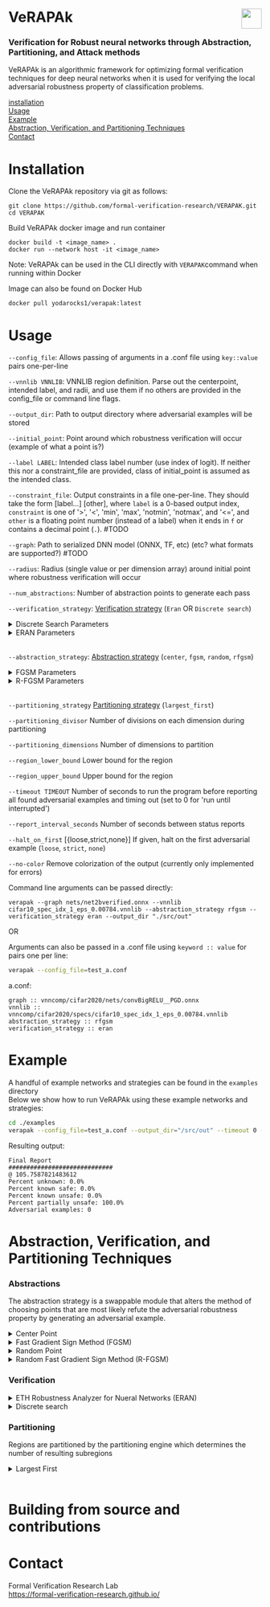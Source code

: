 # VeRAPAk <img src=https://formal-verification-research.github.io/assets/logo/logo.png width=40 style="float: right;">
### **V**erification for **R**obust neural networks through **A**bstraction, **P**artitioning, and **A**ttack methods

VeRAPAk is an algorithmic framework for optimizing formal verification techniques for deep neural networks when it is used for verifying the local adversarial robustness property of classification problems. 


[installation](#installation)\
[Usage](#usage) \
[Example](#example)\
[Abstraction, Verification, and Partitioning Techniques](#abstraction--verification-and-partitioning-techniques) \
[Contact](#contact) 


# Installation
Clone the VeRAPAk repository via git as follows:
```
git clone https://github.com/formal-verification-research/VERAPAK.git
cd VERAPAK
```
Build VeRAPAk docker image and run container
```
docker build -t <image_name> .
docker run --network host -it <image_name>
```

Note: VeRAPAk can be used in the CLI directly with ```VERAPAK```command when running within Docker

Image can also be found on Docker Hub
```
docker pull yodarocks1/verapak:latest
```

# Usage


```--config_file```: Allows passing of arguments in a .conf file using ```key::value``` pairs one-per-line

```--vnnlib VNNLIB```: VNNLIB region definition.  Parse out the centerpoint, intended
label, and radii, and use them if no others are
provided in the config_file or command line flags.

```--output_dir```: Path to output directory where adversarial examples
will be stored

```--initial_point```: Point around which robustness verification will occur (example of what a point is?)

```--label LABEL```: Intended class label number (use index of logit). If
neither this nor a constraint_file are provided, class
of initial_point is assumed as the intended class.

```--constraint_file```: Output constraints in a file one-per-line. They should
take the form <label> [label...] <constraint> [other],
where `label` is a 0-based output index, `constraint`
is one of '>', '<', 'min', 'max', 'notmin', 'notmax',
and '<=', and `other` is a floating point number
(instead of a label) when it ends in `f` or contains a
decimal point (`.`). #TODO

```--graph```: Path to serialized DNN model (ONNX, TF, etc) (etc? what formats are supported?) #TODO

```--radius```: Radius (single value or per dimension array) around
initial point where robustness verification will occur

```--num_abstractions```: Number of abstraction points to generate each pass

```--verification_strategy```: [Verification strategy](#verification)  (`Eran` OR `Discrete search`)
<details> <summary> Discrete Search Parameters </summary>
<hr>

```--verification_point_threshold``` Threshold number of discrete points under which
verification should occur

```--granularity``` Granularity (single value or per dimension array): a
valid discretization of the input space (8 bit image
-> 1/255)
<hr>
 </details>

<details> <summary> ERAN Parameters </summary> 
<hr>

```--eran_timeout``` ERAN timeout: 0 for no timeout, negative timeout is a multiple of the full timeout
<hr>
</details>

\
```--abstraction_strategy```: [Abstraction strategy](#abstractions)  (`center`, `fgsm`,
`random`, `rfgsm`)

<details> <summary> FGSM Parameters </summary>
<hr>

```--granularity``` Granularity (single value or per dimension array): a
valid discretization of the input space (8 bit image
-> 1/255)
<hr>

</details>

<details> <summary> R-FGSM Parameters </summary>
<hr>

```--granularity``` Granularity (single value or per dimension array): a
valid discretization of the input space (8 bit image
-> 1/255)

```--balance_factor``` Balance factor (1.0 -> all FGSM, 0.0 -> purely random)

```--dimension_ranking_strategy``` Dimension ranking strategy: (
`gradient_based`, `by_index`, `largest_first`)
<hr>
</details>

\
```--partitioning_strategy``` [Partitioning strategy](#partitioning) (`largest_first`)

```--partitioning_divisor``` Number of divisions on each dimension during
partitioning

```--partitioning_dimensions``` Number of dimensions to partition

`--region_lower_bound` Lower bound for the region

`--region_upper_bound` Upper bound for the region

`--timeout TIMEOUT` Number of seconds to run the program before reporting all found adversarial examples and timing out (set to
0 for 'run until interrupted')

`--report_interval_seconds` Number of seconds between status reports

`--halt_on_first` [{loose,strict,none}]
If given, halt on the first adversarial example (`loose`, `strict`, `none`)

`--no-color`  Remove colorization of the output (currently only
implemented for errors)


Command line arguments can be passed directly:
~~~
verapak --graph nets/net2bverified.onnx --vnnlib cifar10_spec_idx_1_eps_0.00784.vnnlib --abstraction_strategy rfgsm --verification_strategy eran --output_dir "./src/out"

~~~

OR

Arguments can also be passed in a .conf file using ```keyword :: value``` for pairs one per line:
```sh
verapak --config_file=test_a.conf 
```


a.conf:
```
graph :: vnncomp/cifar2020/nets/convBigRELU__PGD.onnx
vnnlib :: vnncomp/cifar2020/specs/cifar10_spec_idx_1_eps_0.00784.vnnlib
abstraction_strategy :: rfgsm
verification_strategy :: eran
```



# Example
A handful of example networks and strategies can be found in the `examples` directory \
Below we show how to run VeRAPAk using these example networks and strategies:

```sh
cd ./examples
verapak --config_file=test_a.conf --output_dir="/src/out" --timeout 0 --halt_on_first loose
```
Resulting output:
```
Final Report
#############################
@ 105.7587821483612
Percent unknown: 0.0%
Percent known safe: 0.0%
Percent known unsafe: 0.0%
Percent partially unsafe: 100.0%
Adversarial examples: 0
```

# Abstraction,  Verification, and Partitioning Techniques

### Abstractions
The abstraction strategy is a swappable module that alters the method of choosing points that are most likely refute the adversarial robustness property by generating an adversarial example.
<details>
<summary>Center Point</summary>
 
 * This strategy assumes the central point is the most representative of the given region. May perform well under the assumption that adversarial examples commonly exist in clusters

</details>

<details>
<summary>Fast Gradient Sign Method (FGSM)</summary>

* White box attack requiring access to the network to create an adversarial example

* Utilizes the gradients of the network with given input to create new image in which loss is maximized

$` adv\_x = x + \epsilon * sign(\partial x J(\theta,x,y))`$

Where, 
* adv\_x: Adversarial Image
* x: Original image
* y: Original input label
* $\epsilon$: Multiplier to ensure the perturbations are small
* $\theta$: Model Parameters
* J: Loss

I. Goodfellow, J. Shlens, and C. Szegedy, “Published as a conference paper at ICLR 2015 EXPLAINING AND HARNESSING ADVERSARIAL EXAMPLES,” 2015. Available: https://arxiv.org/pdf/1412.6572
‌

</details>

<details>
<summary>Random Point</summary>

* Naive approach to abstraction in which points are selected at random. Utilized as a control for experiments rather than viable abstraction method.
</details>

<details>
<summary>Random Fast Gradient Sign Method (R-FGSM)</summary>

* FGSM strategy suffers from minimal varience in repeated calls with an identical base point, limiting the potential use for adversial generation
* Our proposed solution introduces dimension selection heuristics to allow randomized selection providing increased varience and increase success rate of adversial generation


</details>


### Verification

<details>
<summary>ETH Robustness Analyzer for Nueral Networks (ERAN)</summary>

* ERAN is a state-of-the-art analyzer for verifying neural networks making use of abstract interpretation to analyze networks with feedforward, convolutional, and residual layers against input perturbations. 
* ERAN supports multiple analysis techniques including: DeepZ, DeepPoly, GPUPoly, RefineZono, and RefinePoly/RefineGPUPoly.

* ERAN source: https://github.com/eth-sri/eran \
\
G. Singh, T. Gehr, M. Püschel, and M. Vechev, ‘An abstract domain for certifying neural networks’, Proc. ACM Program. Lang., vol. 3, no. POPL, Jan. 2019.

</details>



<details>
<summary>Discrete search</summary>
</details>

### Partitioning
Regions are partitioned by the partitioning engine which determines the number of resulting subregions
<details>
<summary>Largest First</summary>

* Largest first partitioning strategy subdivides the largest regions first into equal subregions i.e. 3 largest regions would become 9 equal subregions
</details>
<br>

# Building from source and contributions


# Contact
Formal Verification Research Lab\
https://formal-verification-research.github.io/
